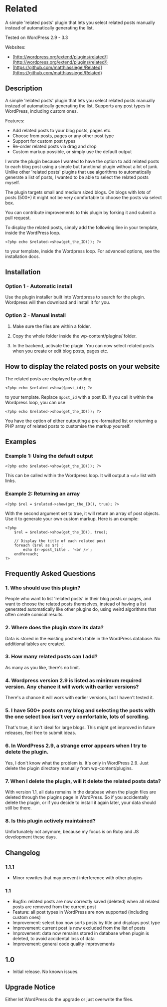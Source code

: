 Related
=======

A simple 'related posts' plugin that lets you select related posts manually instead of automatically generating the list.

Tested on WordPress 2.9 - 3.3

Websites:

*   [http://wordpress.org/extend/plugins/related/](http://wordpress.org/extend/plugins/related/)
*   [https://github.com/matthiassiegel/Related](https://github.com/matthiassiegel/Related)

Description
-----------

A simple 'related posts' plugin that lets you select related posts manually instead of automatically generating the list. Supports any post types in WordPress, including custom ones.

Features:

*   Add related posts to your blog posts, pages etc.
*   Choose from posts, pages or any other post type
*   Support for custom post types
*   Re-order related posts via drag and drop
*   Custom markup possible, or simply use the default output

I wrote the plugin because I wanted to have the option to add related posts to each blog post using a simple but functional plugin without a lot of junk. Unlike other 'related posts' plugins that use algorithms to automatically generate a list of posts, I wanted to be able to select the related posts myself.

The plugin targets small and medium sized blogs. On blogs with lots of posts (500+) it might not be very comfortable to choose the posts via select box.

You can contribute improvements to this plugin by forking it and submit a pull request.

To display the related posts, simply add the following line in your template, inside the WordPress loop.

    <?php echo $related->show(get_the_ID()); ?>

to your template, inside the Wordpress loop.
For advanced options, see the installation docs.

Installation
------------

### Option 1 - Automatic install

Use the plugin installer built into Wordpress to search for the plugin. Wordpress will then download and install it for you.

### Option 2 - Manual install

1. Make sure the files are within a folder.

2. Copy the whole folder inside the wp-content/plugins/ folder.

3. In the backend, activate the plugin. You can now select related posts when you create or edit blog posts, pages etc.

How to display the related posts on your website
------------------------------------------------

The related posts are displayed by adding

    <?php echo $related->show($post_id); ?>

to your template. Replace `` $post_id `` with a post ID. If you call it within the Wordpress loop, you can use

    <?php echo $related->show(get_the_ID()); ?>

You have the option of either outputting a pre-formatted list or returning a PHP array of related posts to customise the 
markup yourself.

Examples
--------

### Example 1: Using the default output

    <?php echo $related->show(get_the_ID()); ?>
	
This can be called within the Wordpress loop. It will output a `` <ul> `` list with links.

### Example 2: Returning an array

    <?php $rel = $related->show(get_the_ID(), true); ?>
	
With the second argument set to true, it will return an array of post objects. Use it to generate your own custom markup. 
Here is an example:

    <?php
        $rel = $related->show(get_the_ID(), true);
	
        // Display the title of each related post
        foreach ($rel as $r) :
            echo $r->post_title . '<br />';
        endforeach;
    ?>

Frequently Asked Questions
--------------------------

### 1. Who should use this plugin?

People who want to list 'related posts' in their blog posts or pages, and want to choose the related posts themselves, instead of having a list generated automatically like other plugins do, using weird algorithms that often create comical results.

### 2. Where does the plugin store its data?

Data is stored in the existing postmeta table in the WordPress database. No additional tables are created.

### 3. How many related posts can I add?

As many as you like, there's no limit.

### 4. Wordpress version 2.9 is listed as minimum required version. Any chance it will work with earlier versions?

There's a chance it will work with earlier versions, but I haven't tested it.

### 5. I have 500+ posts on my blog and selecting the posts with the one select box isn't very comfortable, lots of scrolling.

That's true, it isn't ideal for large blogs. This might get improved in future releases, feel free to submit ideas.

### 6. In WordPress 2.9, a strange error appears when I try to delete the plugin.

Yes, I don't know what the problem is. It's only in WordPress 2.9. Just delete the plugin directory manually from wp-content/plugins.

### 7. When I delete the plugin, will it delete the related posts data?

With version 1.1, all data remains in the database when the plugin files are deleted through the plugins page in WordPress. So if you accidentally delete the plugin, or if you decide to install it again later, your data should still be there.

### 8. Is this plugin actively maintained?

Unfortunately not anymore, because my focus is on Ruby and JS development these days.


Changelog
---------

### 1.1.1

* Minor rewrites that may prevent interference with other plugins

### 1.1

*   Bugfix: related posts are now correctly saved (deleted) when all related posts are removed from the current post
*   Feature: all post types in WordPress are now supported (including custom ones)
*   Improvement: select box now sorts posts by title and displays post type
*   Improvement: current post is now excluded from the list of posts
*   Improvement: data now remains stored in database when plugin is deleted, to avoid accidental loss of data
*   Improvement: general code quality improvements

## 1.0

*   Initial release. No known issues.


Upgrade Notice
--------------

Either let WordPress do the upgrade or just overwrite the files.

